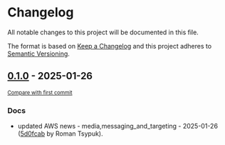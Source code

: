 # Changelog

All notable changes to this project will be documented in this file.

The format is based on [Keep a Changelog](http://keepachangelog.com/en/1.0.0/)
and this project adheres to [Semantic Versioning](http://semver.org/spec/v2.0.0.html).

<!-- insertion marker -->
## [0.1.0](https://github.com/tsypuk/aws-news/releases/tag/ver-2025-01-260.1.0) - 2025-01-26

<small>[Compare with first commit](https://github.com/tsypuk/aws-news/compare/96441494c2660cee43cb8fb051eccbdb582782e5...ver-2025-01-26)</small>

### Docs

- updated AWS news - media,messaging_and_targeting - 2025-01-26 ([5d0fcab](https://github.com/tsypuk/aws-news/commit/5d0fcab494feaeee8c571936b01468608446e16b) by Roman Tsypuk).


